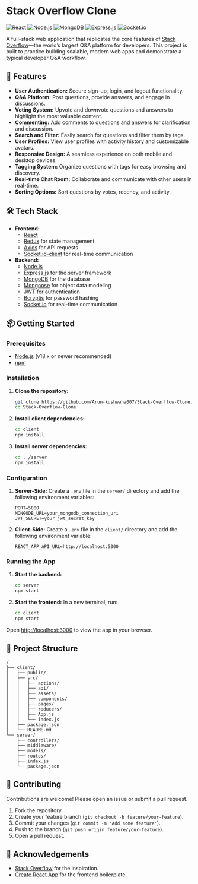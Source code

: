 # Stack Overflow Clone

[![React](https://img.shields.io/badge/React-20232A?style=for-the-badge&logo=react&logoColor=61DAFB)](https://reactjs.org/)
[![Node.js](https://img.shields.io/badge/Node.js-339933?style=for-the-badge&logo=nodedotjs&logoColor=white)](https://nodejs.org/)
[![MongoDB](https://img.shields.io/badge/MongoDB-47A248?style=for-the-badge&logo=mongodb&logoColor=white)](https://www.mongodb.com/)
[![Express.js](https://img.shields.io/badge/Express.js-000000?style=for-the-badge&logo=express&logoColor=white)](https://expressjs.com/)
[![Socket.io](https://img.shields.io/badge/Socket.io-010101?style=for-the-badge&logo=socketdotio&logoColor=white)](https://socket.io/)

A full-stack web application that replicates the core features of [Stack Overflow](https://stackoverflow.com/)—the world’s largest Q&A platform for developers. This project is built to practice building scalable, modern web apps and demonstrate a typical developer Q&A workflow.

## 🚀 Features

- **User Authentication:** Secure sign-up, login, and logout functionality.
- **Q&A Platform:** Post questions, provide answers, and engage in discussions.
- **Voting System:** Upvote and downvote questions and answers to highlight the most valuable content.
- **Commenting:** Add comments to questions and answers for clarification and discussion.
- **Search and Filter:** Easily search for questions and filter them by tags.
- **User Profiles:** View user profiles with activity history and customizable avatars.
- **Responsive Design:** A seamless experience on both mobile and desktop devices.
- **Tagging System:** Organize questions with tags for easy browsing and discovery.
- **Real-time Chat Room:** Collaborate and communicate with other users in real-time.
- **Sorting Options:** Sort questions by votes, recency, and activity.

## 🛠️ Tech Stack

- **Frontend:**
  - [React](https://reactjs.org/)
  - [Redux](https://redux.js.org/) for state management
  - [Axios](https://axios-http.com/) for API requests
  - [Socket.io-client](https://socket.io/docs/v4/client-initialization/) for real-time communication
- **Backend:**
  - [Node.js](https://nodejs.org/)
  - [Express.js](https://expressjs.com/) for the server framework
  - [MongoDB](https://www.mongodb.com/) for the database
  - [Mongoose](https://mongoosejs.com/) for object data modeling
  - [JWT](https://jwt.io/) for authentication
  - [Bcryptjs](https://www.npmjs.com/package/bcryptjs) for password hashing
  - [Socket.io](https://socket.io/) for real-time communication

## 📦 Getting Started

### Prerequisites

- [Node.js](https://nodejs.org/) (v18.x or newer recommended)
- [npm](https://www.npmjs.com/)

### Installation

1. **Clone the repository:**
   ```bash
   git clone https://github.com/Arun-kushwaha007/Stack-Overflow-Clone.git
   cd Stack-Overflow-Clone
   ```

2. **Install client dependencies:**
   ```bash
   cd client
   npm install
   ```

3. **Install server dependencies:**
   ```bash
   cd ../server
   npm install
   ```

### Configuration

1. **Server-Side:**
   Create a `.env` file in the `server/` directory and add the following environment variables:
   ```env
   PORT=5000
   MONGODB_URL=your_mongodb_connection_uri
   JWT_SECRET=your_jwt_secret_key
   ```

2. **Client-Side:**
   Create a `.env` file in the `client/` directory and add the following environment variable:
   ```env
   REACT_APP_API_URL=http://localhost:5000
   ```

### Running the App

1. **Start the backend:**
   ```bash
   cd server
   npm start
   ```

2. **Start the frontend:**
   In a new terminal, run:
   ```bash
   cd client
   npm start
   ```

Open [http://localhost:3000](http://localhost:3000) to view the app in your browser.

## 📂 Project Structure

```
/
├── client/
│   ├── public/
│   ├── src/
│   │   ├── actions/
│   │   ├── api/
│   │   ├── assets/
│   │   ├── components/
│   │   ├── pages/
│   │   ├── reducers/
│   │   ├── App.js
│   │   └── index.js
│   ├── package.json
│   └── README.md
└── server/
    ├── controllers/
    ├── middleware/
    ├── models/
    ├── routes/
    ├── index.js
    └── package.json
```

## 🤝 Contributing

Contributions are welcome! Please open an issue or submit a pull request.

1. Fork the repository.
2. Create your feature branch (`git checkout -b feature/your-feature`).
3. Commit your changes (`git commit -m 'Add some feature'`).
4. Push to the branch (`git push origin feature/your-feature`).
5. Open a pull request.

## 🙏 Acknowledgements

- [Stack Overflow](https://stackoverflow.com/) for the inspiration.
- [Create React App](https://create-react-app.dev/) for the frontend boilerplate.
